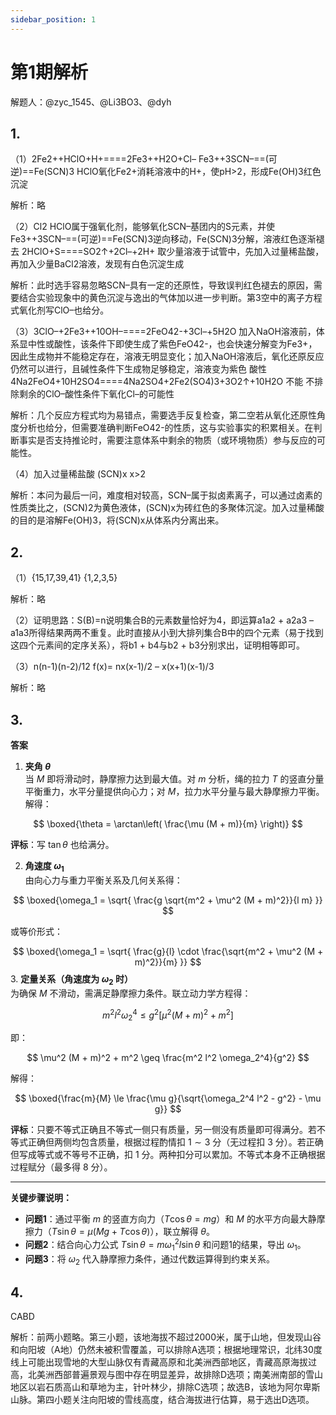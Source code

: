 ```yaml
---
sidebar_position: 1
---
```


# 第1期解析

解题人：@zyc_1545、@Li3BO3、@dyh

## 1.

（1）2Fe2++HClO+H+====2Fe3++H2O+Cl– Fe3++3SCN–==(可逆)==Fe(SCN)3 HClO氧化Fe2+消耗溶液中的H+，使pH>2，形成Fe(OH)3红色沉淀

解析：略

（2）Cl2 HClO属于强氧化剂，能够氧化SCN–基团内的S元素，并使Fe3++3SCN–==(可逆)==Fe(SCN)3逆向移动，Fe(SCN)3分解，溶液红色逐渐褪去 2HClO+S====SO2↑+2Cl–+2H+ 取少量溶液于试管中，先加入过量稀盐酸，再加入少量BaCl2溶液，发现有白色沉淀生成

解析：此时选手容易忽略SCN–具有一定的还原性，导致误判红色褪去的原因，需要结合实验现象中的黄色沉淀与逸出的气体加以进一步判断。第3空中的离子方程式氧化剂写ClO–也给分。

（3）3ClO–+2Fe3++10OH–====2FeO42-+3Cl–+5H2O 加入NaOH溶液前，体系显中性或酸性，该条件下即使生成了紫色FeO42-，也会快速分解变为Fe3+，因此生成物并不能稳定存在，溶液无明显变化；加入NaOH溶液后，氧化还原反应仍然可以进行，且碱性条件下生成物足够稳定，溶液变为紫色
酸性 4Na2FeO4+10H2SO4====4Na2SO4+2Fe2(SO4)3+3O2↑+10H2O 不能 不排除剩余的ClO–酸性条件下氧化Cl–的可能性

解析：几个反应方程式均为易错点，需要选手反复检查，第二空若从氧化还原性角度分析也给分，但需要准确判断FeO42-的性质，这与实验事实的积累相关。在判断事实是否支持推论时，需要注意体系中剩余的物质（或环境物质）参与反应的可能性。

（4）加入过量稀盐酸 (SCN)x x>2

解析：本问为最后一问，难度相对较高，SCN–属于拟卤素离子，可以通过卤素的性质类比之，(SCN)2为黄色液体，(SCN)x为砖红色的多聚体沉淀。加入过量稀酸的目的是溶解Fe(OH)3，将(SCN)x从体系内分离出来。

## 2.

（1）{15,17,39,41} {1,2,3,5}

解析：略

（2）证明思路：S(B)=n说明集合B的元素数量恰好为4，即运算a1a2 + a2a3 – a1a3所得结果两两不重复。此时直接从小到大排列集合B中的四个元素（易于找到这四个元素间的定序关系），将b1 + b4与b2 + b3分别求出，证明相等即可。

（3）n(n-1)(n-2)/12 f(x)= nx(x-1)/2 – x(x+1)(x-1)/3

解析：略

## 3.

**答案**

1. **夹角 $\theta$**  
  当 $M$ 即将滑动时，静摩擦力达到最大值。对 $m$ 分析，绳的拉力 $T$ 的竖直分量平衡重力，水平分量提供向心力；对 $M$，拉力水平分量与最大静摩擦力平衡。解得：
  
  $$
  \boxed{\theta = \arctan\left( \frac{\mu (M + m)}{m} \right)}
  $$
  
  **评标**：写 $\tan \theta$ 也给满分。
  
2. **角速度 $\omega_1$**  
  由向心力与重力平衡关系及几何关系得：
  
  $$
  \boxed{\omega_1 = \sqrt{ \frac{g \sqrt{m^2 + \mu^2 (M + m)^2}}{l m} }}
  $$
  
  或等价形式：
  
  $$
  \boxed{\omega_1 = \sqrt{ \frac{g}{l} \cdot \frac{\sqrt{m^2 + \mu^2 (M + m)^2}}{m} }}
  $$
3. **定量关系（角速度为 $\omega_2$ 时）**  
  为确保 $M$ 不滑动，需满足静摩擦力条件。联立动力学方程得：
  
  $$
  m^2 l^2 \omega_2^4 \leq g^2 \left[ \mu^2 (M + m)^2 + m^2 \right]
  $$
  
  即：
  
  $$
  \mu^2 (M + m)^2 + m^2 \geq \frac{m^2 l^2 \omega_2^4}{g^2}
  $$
  
  解得：
  
  $$
  \boxed{\frac{m}{M} \le \frac{\mu g}{\sqrt{\omega_2^4 l^2 - g^2} - \mu g}}
  $$
  
  **评标**：只要不等式正确且不等式一侧只有质量，另一侧没有质量即可得满分。若不等式正确但两侧均包含质量，根据过程酌情扣 $1 \sim 3$ 分（无过程扣 $3$ 分）。若正确但写成等式或不等号不正确，扣 $1$ 分。两种扣分可以累加。不等式本身不正确根据过程赋分（最多得 $8$ 分）。
  

---

**关键步骤说明：**

- **问题1**：通过平衡 $m$ 的竖直方向力（$T \cos\theta = mg$）和 $M$ 的水平方向最大静摩擦力（$T \sin\theta = \mu (Mg + T \cos\theta)$），联立解得 $\theta$。
- **问题2**：结合向心力公式 $T \sin\theta = m \omega_1^2 l \sin\theta$ 和问题1的结果，导出 $\omega_1$。
- **问题3**：将 $\omega_2$ 代入静摩擦力条件，通过代数运算得到约束关系。

## 4.

CABD

解析：前两小题略。第三小题，该地海拔不超过2000米，属于山地，但发现山谷和向阳坡（A地）仍然未被积雪覆盖，可以排除A选项；根据地理常识，北纬30度线上可能出现雪地的大型山脉仅有青藏高原和北美洲西部地区，青藏高原海拔过高，北美洲西部普遍景观与图中存在明显差异，故排除D选项；南美洲南部的雪山地区以岩石质高山和草地为主，针叶林少，排除C选项；故选B，该地为阿尔卑斯山脉。第四小题关注向阳坡的雪线高度，结合海拔进行估算，易于选出D选项。